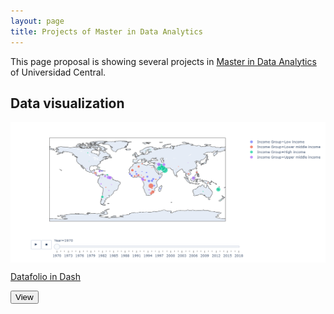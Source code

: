 ```yaml
---
layout: page
title: Projects of Master in Data Analytics
---
```


This page proposal is showing several projects in [Master in Data Analytics](https://www.ucentral.edu.co/programa-academico/maestria-analitica-datos) of Universidad Central.

## Data visualization

<div class="row">
            <div class="col-md-4">
              <div class="card mb-4 box-shadow">
                <img class="card-img-top" alt="Datafolio in Dash" style="height: 225px; width: 100%; display: block;" src="https://raw.githubusercontent.com/ocastanedar1/ocastanedar1.github.io/master/assets/img/datafilio-project.png" data-holder-rendered="true">
                <div class="card-body">
                  <p class="card-text">
                              <a href="https://github.com/ocastanedar1/VisualizacionDatos/tree/main/datafolio">Datafolio in Dash</a>
                                </p>
                  <div class="d-flex justify-content-between align-items-center">
                   <button type="button" class="btn btn-sm">View</button>
                  </div>
                </div>
              </div>
            </div>
</div>

